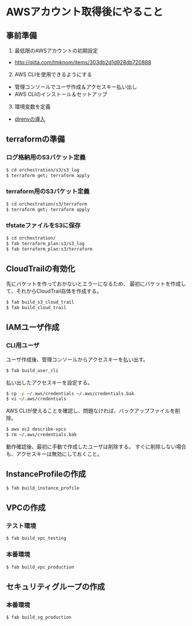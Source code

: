 # AWSアカウント取得後にやること

## 事前準備

1. 最低限のAWSアカウントの初期設定
 * http://qiita.com/tmknom/items/303db2d1d928db720888
2. AWS CLIを使用できるようにする
 * 管理コンソールでユーザ作成＆アクセスキー払い出し
 * AWS CLIのインストール＆セットアップ
3. 環境変数を定義
 * [direnvの導入](/document/design/direnv/README.md)


## terraformの準備

### ログ格納用のS3バケット定義

```bash
$ cd orchestration/s3/s3_log
$ terraform get; terraform apply
```

### terraform用のS3バケット定義

```bash
$ cd orchestration/s3/terraform
$ terraform get; terraform apply
```

### tfstateファイルをS3に保存

```bash
$ cd orchestration/
$ fab terraform_plan:s3/s3_log
$ fab terraform_plan:s3/terraform
```


## CloudTrailの有効化

先にバケットを作っておかないとエラーになるため、
最初にバケットを作成して、それからCloudTrail自体を作成する。

```bash
$ fab build_s3_cloud_trail
$ fab build_cloud_trail
```


## IAMユーザ作成

### CLI用ユーザ

ユーザ作成後、管理コンソールからアクセスキーを払い出す。

```bash
$ fab build_user_cli
```

払い出したアクセスキーを設定する。

```bash
$ cp -p ~/.aws/credentials ~/.aws/credentials.bak
$ vi ~/.aws/credentials
```

AWS CLIが使えることを確認し、問題なければ、バックアップファイルを削除。

```bash
$ aws ec2 describe-vpcs
$ rm ~/.aws/credentials.bak
```

動作確認後、最初に手動で作成したユーザは削除する。
すぐに削除しない場合も、アクセスキーは無効にしておくこと。


## InstanceProfileの作成

```bash
$ fab build_instance_profile
```

## VPCの作成

### テスト環境

```bash
$ fab build_vpc_testing
```

### 本番環境

```bash
$ fab build_vpc_production
```


## セキュリティグループの作成

### 本番環境

```bash
$ fab build_sg_production
```

